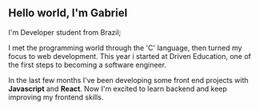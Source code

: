## Hello world, I'm Gabriel

I'm Developer student from Brazil;

I met the programming world through the 'C' language, then turned my focus to web development. This year i started at Driven Education, one of the first steps to becoming a software engineer.

In the last few months I've been developing some front end projects with **Javascript** and **React**. Now I'm excited to learn backend and keep improving my frontend skills.
